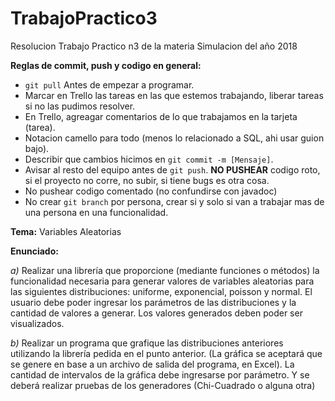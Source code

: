# TrabajoPractico3
Resolucion Trabajo Practico n3 de la materia Simulacion del año 2018

**Reglas de commit, push y codigo en general:**
- `git pull` Antes de empezar a programar.
- Marcar en Trello las tareas en las que estemos trabajando, liberar tareas si no las pudimos resolver.
- En Trello, agreagar comentarios de lo que trabajamos en la tarjeta (tarea).
- Notacion camello para todo (menos lo relacionado a SQL, ahi usar guion bajo).
- Describir que cambios hicimos en `git commit -m [Mensaje]`.
- Avisar al resto del equipo antes de `git push`. **NO PUSHEAR** codigo roto, si el proyecto no corre, no subir, si tiene bugs es otra cosa.
- No pushear codigo comentado (no confundirse con javadoc)
- No crear `git branch` por persona, crear si y solo si van a trabajar mas de una persona en una funcionalidad.

**Tema:** Variables Aleatorias

**Enunciado:**

*a)*  Realizar una librería que proporcione (mediante funciones o métodos) la funcionalidad necesaria para generar valores de variables aleatorias para las siguientes distribuciones: uniforme, exponencial, poisson y normal.
El usuario debe poder ingresar los parámetros de las distribuciones y la cantidad de valores a generar. Los valores generados deben poder ser visualizados.

*b)*  Realizar un programa que grafique las distribuciones anteriores utilizando la librería pedida en el punto anterior. (La gráfica se aceptará que se genere en base a un archivo de salida del programa, en Excel).
La cantidad de intervalos de la gráfica debe ingresarse por parámetro. Y se deberá realizar pruebas de los generadores (Chi-Cuadrado o alguna otra)
